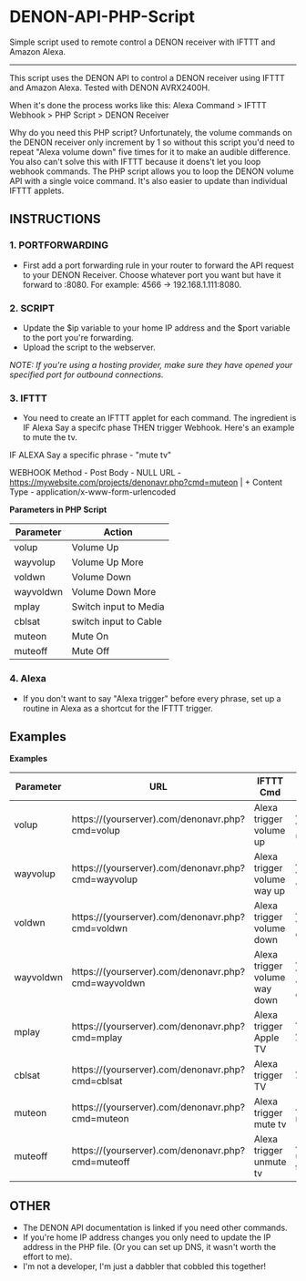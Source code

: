 # DENON-API-PHP-Script
Simple script used to remote control a DENON receiver with IFTTT and Amazon Alexa.


***


This script uses the DENON API to control a DENON receiver using IFTTT and Amazon Alexa. Tested with DENON AVRX2400H. 

When it's done the process works like this: Alexa Command > IFTTT Webhook > PHP Script > DENON Receiver

Why do you need this PHP script? Unfortunately, the volume commands on the DENON receiver only increment by 1 so without this script you'd need to repeat "Alexa volume down" five times for it to make an audible difference. You also can't solve this with IFTTT because it doens't let you loop webhook commands. The PHP script allows you to loop the DENON volume API with a single voice command. It's also easier to update than individual IFTTT applets.



## INSTRUCTIONS


### 1. PORTFORWARDING 

* First add a port forwarding rule in your router to forward the API request to your DENON Receiver. Choose whatever port you want but have it forward to <DENON IP Address>:8080. For example: 4566 -> 192.168.1.111:8080.
 
### 2. SCRIPT

* Update the $ip variable to your home IP address and the $port variable to the port you're forwarding. 
* Upload the script to the webserver.

*NOTE: If you're using a hosting provider, make sure they have opened your specified port for outbound connections.*


### 3. IFTTT

* You need to create an IFTTT applet for each command. The ingredient is IF Alexa Say a specifc phase THEN trigger Webhook. Here's an example to mute the tv.

IF ALEXA
  Say a specific phrase - "mute tv"

WEBHOOK
  Method - Post
  Body - NULL
  URL - https://mywebsite.com/projects/denonavr.php?cmd=muteon | <URL of where you placed the PHP script> + <command> 
  Content Type - application/x-www-form-urlencoded
  
  
**Parameters in PHP Script**

| Parameter | Action                |
|-----------|-----------------------|
| volup     | Volume Up             |
| wayvolup  | Volume Up More        |
| voldwn    | Volume Down           |
| wayvoldwn | Volume Down More      |
| mplay     | Switch input to Media |
| cblsat    | switch input to Cable |
| muteon    | Mute On               |
| muteoff   | Mute Off              |


  
### 4. Alexa
* If you don't want to say "Alexa trigger" before every phrase, set up a routine in Alexa as a shortcut for the IFTTT trigger.

## Examples

**Examples**

| Parameter | URL                                                 | IFTTT Cmd                     | Alexa Cmd              |
|-----------|-----------------------------------------------------|-------------------------------|------------------------|
| volup     | https://(yourserver).com/denonavr.php?cmd=volup     | Alexa trigger volume up       | Alexa, volume up       |
| wayvolup  | https://(yourserver).com/denonavr.php?cmd=wayvolup  | Alexa trigger volume way up   | Alexa, volume way up   |
| voldwn    | https://(yourserver).com/denonavr.php?cmd=voldwn    | Alexa trigger volume down     | Alexa, volume down     |
| wayvoldwn | https://(yourserver).com/denonavr.php?cmd=wayvoldwn | Alexa trigger volume way down | Alexa, volume way down |
| mplay     | https://(yourserver).com/denonavr.php?cmd=mplay     | Alexa trigger Apple TV        | Alexa, Apple TV        |
| cblsat    | https://(yourserver).com/denonavr.php?cmd=cblsat    | Alexa trigger TV              | Alexa, TV              |
| muteon    | https://(yourserver).com/denonavr.php?cmd=muteon    | Alexa trigger mute tv         | Alexa, mute tv         |
| muteoff   | https://(yourserver).com/denonavr.php?cmd=muteoff   | Alexa trigger unmute tv       | Alexa, unmute tv       |





## OTHER

* The DENON API documentation is linked if you need other commands.
* If you're home IP address changes you only need to update the IP address in the PHP file. (Or you can set up DNS, it wasn't worth the effort to me).
* I'm not a developer, I'm just a dabbler that cobbled this together!
